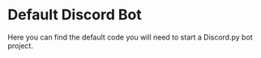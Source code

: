 # Default Discord Bot

Here you can find the default code you will need to start a Discord.py bot project.
